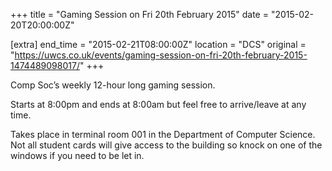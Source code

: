 +++
title = "Gaming Session on Fri 20th February 2015"
date = "2015-02-20T20:00:00Z"

[extra]
end_time = "2015-02-21T08:00:00Z"
location = "DCS"
original = "https://uwcs.co.uk/events/gaming-session-on-fri-20th-february-2015-1474489098017/"
+++

Comp Soc’s weekly 12-hour long gaming session.

Starts at 8:00pm and ends at 8:00am but feel free to arrive/leave at any time.

Takes place in terminal room 001 in the Department of Computer Science. Not all student cards will give access to the building so knock on one of the windows if you need to be let in.

